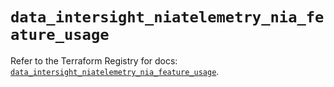 # `data_intersight_niatelemetry_nia_feature_usage`

Refer to the Terraform Registry for docs: [`data_intersight_niatelemetry_nia_feature_usage`](https://registry.terraform.io/providers/ciscodevnet/intersight/1.0.71/docs/data-sources/niatelemetry_nia_feature_usage).
